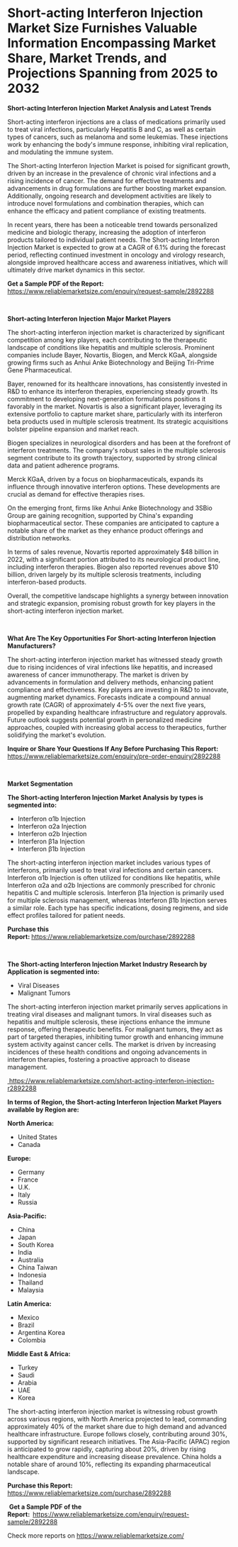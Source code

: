 <p><h1>Short-acting Interferon Injection Market Size Furnishes Valuable Information Encompassing Market Share, Market Trends, and Projections Spanning from 2025 to 2032</h1></p><p><strong>Short-acting Interferon Injection Market Analysis and Latest Trends</strong></p>
<p><p>Short-acting interferon injections are a class of medications primarily used to treat viral infections, particularly Hepatitis B and C, as well as certain types of cancers, such as melanoma and some leukemias. These injections work by enhancing the body's immune response, inhibiting viral replication, and modulating the immune system.</p><p>The Short-acting Interferon Injection Market is poised for significant growth, driven by an increase in the prevalence of chronic viral infections and a rising incidence of cancer. The demand for effective treatments and advancements in drug formulations are further boosting market expansion. Additionally, ongoing research and development activities are likely to introduce novel formulations and combination therapies, which can enhance the efficacy and patient compliance of existing treatments.</p><p>In recent years, there has been a noticeable trend towards personalized medicine and biologic therapy, increasing the adoption of interferon products tailored to individual patient needs. The Short-acting Interferon Injection Market is expected to grow at a CAGR of 6.1% during the forecast period, reflecting continued investment in oncology and virology research, alongside improved healthcare access and awareness initiatives, which will ultimately drive market dynamics in this sector.</p></p>
<p><strong>Get a Sample PDF of the Report:&nbsp;</strong> <a href="https://www.reliablemarketsize.com/enquiry/request-sample/2892288?utm_campaign=2324&utm_medium=2&utm_source=Github&utm_content=ia&utm_term=15032025&utm_id=short-acting-interferon-injection">https://www.reliablemarketsize.com/enquiry/request-sample/2892288</a></p>
<p>&nbsp;</p>
<p><strong>Short-acting Interferon Injection Major Market Players</strong></p>
<p><p>The short-acting interferon injection market is characterized by significant competition among key players, each contributing to the therapeutic landscape of conditions like hepatitis and multiple sclerosis. Prominent companies include Bayer, Novartis, Biogen, and Merck KGaA, alongside growing firms such as Anhui Anke Biotechnology and Beijing Tri-Prime Gene Pharmaceutical.</p><p>Bayer, renowned for its healthcare innovations, has consistently invested in R&D to enhance its interferon therapies, experiencing steady growth. Its commitment to developing next-generation formulations positions it favorably in the market. Novartis is also a significant player, leveraging its extensive portfolio to capture market share, particularly with its interferon beta products used in multiple sclerosis treatment. Its strategic acquisitions bolster pipeline expansion and market reach.</p><p>Biogen specializes in neurological disorders and has been at the forefront of interferon treatments. The company's robust sales in the multiple sclerosis segment contribute to its growth trajectory, supported by strong clinical data and patient adherence programs.</p><p>Merck KGaA, driven by a focus on biopharmaceuticals, expands its influence through innovative interferon options. These developments are crucial as demand for effective therapies rises.</p><p>On the emerging front, firms like Anhui Anke Biotechnology and 3SBio Group are gaining recognition, supported by China's expanding biopharmaceutical sector. These companies are anticipated to capture a notable share of the market as they enhance product offerings and distribution networks.</p><p>In terms of sales revenue, Novartis reported approximately $48 billion in 2022, with a significant portion attributed to its neurological product line, including interferon therapies. Biogen also reported revenues above $10 billion, driven largely by its multiple sclerosis treatments, including interferon-based products.</p><p>Overall, the competitive landscape highlights a synergy between innovation and strategic expansion, promising robust growth for key players in the short-acting interferon injection market.</p></p>
<p>&nbsp;</p>
<p><strong>What Are The Key Opportunities For Short-acting Interferon Injection Manufacturers?</strong></p>
<p><p>The short-acting interferon injection market has witnessed steady growth due to rising incidences of viral infections like hepatitis, and increased awareness of cancer immunotherapy. The market is driven by advancements in formulation and delivery methods, enhancing patient compliance and effectiveness. Key players are investing in R&D to innovate, augmenting market dynamics. Forecasts indicate a compound annual growth rate (CAGR) of approximately 4-5% over the next five years, propelled by expanding healthcare infrastructure and regulatory approvals. Future outlook suggests potential growth in personalized medicine approaches, coupled with increasing global access to therapeutics, further solidifying the market's evolution.</p></p>
<p><strong>Inquire or Share Your Questions If Any Before Purchasing This Report:</strong> <a href="https://www.reliablemarketsize.com/enquiry/pre-order-enquiry/2892288?utm_campaign=2324&utm_medium=2&utm_source=Github&utm_content=ia&utm_term=15032025&utm_id=short-acting-interferon-injection">https://www.reliablemarketsize.com/enquiry/pre-order-enquiry/2892288</a></p>
<p>&nbsp;</p>
<p><strong>Market Segmentation</strong></p>
<p><strong>The Short-acting Interferon Injection Market Analysis by types is segmented into:</strong></p>
<p><ul><li>Interferon α1b Injection</li><li>Interferon α2a Injection</li><li>Interferon α2b Injection</li><li>Interferon β1a Injection</li><li>Interferon β1b Injection</li></ul></p>
<p><p>The short-acting interferon injection market includes various types of interferons, primarily used to treat viral infections and certain cancers. Interferon α1b Injection is often utilized for conditions like hepatitis, while Interferon α2a and α2b Injections are commonly prescribed for chronic hepatitis C and multiple sclerosis. Interferon β1a Injection is primarily used for multiple sclerosis management, whereas Interferon β1b Injection serves a similar role. Each type has specific indications, dosing regimens, and side effect profiles tailored for patient needs.</p></p>
<p><strong>Purchase this Report:&nbsp;</strong><a href="https://www.reliablemarketsize.com/purchase/2892288?utm_campaign=2324&utm_medium=2&utm_source=Github&utm_content=ia&utm_term=15032025&utm_id=short-acting-interferon-injection">https://www.reliablemarketsize.com/purchase/2892288</a></p>
<p>&nbsp;</p>
<p><strong>The Short-acting Interferon Injection Market Industry Research by Application is segmented into:</strong></p>
<p><ul><li>Viral Diseases</li><li>Malignant Tumors</li></ul></p>
<p><p>The short-acting interferon injection market primarily serves applications in treating viral diseases and malignant tumors. In viral diseases such as hepatitis and multiple sclerosis, these injections enhance the immune response, offering therapeutic benefits. For malignant tumors, they act as part of targeted therapies, inhibiting tumor growth and enhancing immune system activity against cancer cells. The market is driven by increasing incidences of these health conditions and ongoing advancements in interferon therapies, fostering a proactive approach to disease management.</p></p>
<p><a href="https://www.reliablemarketsize.com/short-acting-interferon-injection-r2892288?utm_campaign=2324&utm_medium=2&utm_source=Github&utm_content=ia&utm_term=15032025&utm_id=short-acting-interferon-injection">&nbsp;https://www.reliablemarketsize.com/short-acting-interferon-injection-r2892288</a></p>
<p><strong>In terms of Region, the Short-acting Interferon Injection Market Players available by Region are:</strong></p>
<p>
    <p> <strong> North America: </strong>
        <ul>
            <li>United States</li>
            <li>Canada</li>
        </ul>
        </p> 
    <p> <strong> Europe: </strong>
        <ul>
            <li>Germany</li>
            <li>France</li>
            <li>U.K.</li>
            <li>Italy</li>
            <li>Russia</li>
        </ul>
        </p> 
    <p> <strong> Asia-Pacific: </strong>
        <ul>
            <li>China</li>
            <li>Japan</li>
            <li>South Korea</li>
            <li>India</li>
            <li>Australia</li>
            <li>China Taiwan</li>
            <li>Indonesia</li>
            <li>Thailand</li>
            <li>Malaysia</li>
        </ul>
        </p> 
    <p> <strong> Latin America: </strong>
        <ul>
            <li>Mexico</li>
            <li>Brazil</li>
            <li>Argentina Korea</li>
            <li>Colombia</li>
        </ul>
        </p> 
    <p> <strong> Middle East & Africa: </strong>
        <ul>
            <li>Turkey</li>
            <li>Saudi</li>
            <li>Arabia</li>
            <li>UAE</li>
            <li>Korea</li>
        </ul>
    </p>
    </p>
<p><p>The short-acting interferon injection market is witnessing robust growth across various regions, with North America projected to lead, commanding approximately 40% of the market share due to high demand and advanced healthcare infrastructure. Europe follows closely, contributing around 30%, supported by significant research initiatives. The Asia-Pacific (APAC) region is anticipated to grow rapidly, capturing about 20%, driven by rising healthcare expenditure and increasing disease prevalence. China holds a notable share of around 10%, reflecting its expanding pharmaceutical landscape.</p></p>
<p><strong>Purchase this Report: </strong><a href="https://www.reliablemarketsize.com/purchase/2892288?utm_campaign=2324&utm_medium=2&utm_source=Github&utm_content=ia&utm_term=15032025&utm_id=short-acting-interferon-injection">https://www.reliablemarketsize.com/purchase/2892288</a></p>
<p>&nbsp;<strong>Get a Sample PDF of the Report:&nbsp;&nbsp;</strong><a href="https://www.reliablemarketsize.com/enquiry/request-sample/2892288?utm_campaign=2324&utm_medium=2&utm_source=Github&utm_content=ia&utm_term=15032025&utm_id=short-acting-interferon-injection">https://www.reliablemarketsize.com/enquiry/request-sample/2892288</a></p>
<p><strong></strong></p>
<p>Check more reports on <a href="https://www.reliablemarketsize.com/?utm_campaign=2324&utm_medium=2&utm_source=Github&utm_content=ia&utm_term=15032025&utm_id=short-acting-interferon-injection">https://www.reliablemarketsize.com/</a></p>